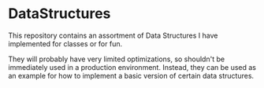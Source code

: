 # DataStructures

This repository contains an assortment of Data Structures I have implemented for classes or for fun.

They will probably have very limited optimizations, so shouldn't be immediately used in a production environment. Instead, they can be used as an example for how to implement a basic version of certain data structures.
